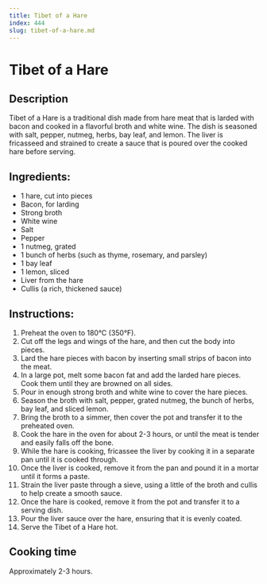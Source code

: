 ```yaml
---
title: Tibet of a Hare
index: 444
slug: tibet-of-a-hare.md
---
```


# Tibet of a Hare

## Description
Tibet of a Hare is a traditional dish made from hare meat that is larded with bacon and cooked in a flavorful broth and white wine. The dish is seasoned with salt, pepper, nutmeg, herbs, bay leaf, and lemon. The liver is fricasseed and strained to create a sauce that is poured over the cooked hare before serving.

## Ingredients:
- 1 hare, cut into pieces
- Bacon, for larding
- Strong broth
- White wine
- Salt
- Pepper
- 1 nutmeg, grated
- 1 bunch of herbs (such as thyme, rosemary, and parsley)
- 1 bay leaf
- 1 lemon, sliced
- Liver from the hare
- Cullis (a rich, thickened sauce)

## Instructions:
1. Preheat the oven to 180°C (350°F).
2. Cut off the legs and wings of the hare, and then cut the body into pieces.
3. Lard the hare pieces with bacon by inserting small strips of bacon into the meat.
4. In a large pot, melt some bacon fat and add the larded hare pieces. Cook them until they are browned on all sides.
5. Pour in enough strong broth and white wine to cover the hare pieces.
6. Season the broth with salt, pepper, grated nutmeg, the bunch of herbs, bay leaf, and sliced lemon.
7. Bring the broth to a simmer, then cover the pot and transfer it to the preheated oven.
8. Cook the hare in the oven for about 2-3 hours, or until the meat is tender and easily falls off the bone.
9. While the hare is cooking, fricassee the liver by cooking it in a separate pan until it is cooked through.
10. Once the liver is cooked, remove it from the pan and pound it in a mortar until it forms a paste.
11. Strain the liver paste through a sieve, using a little of the broth and cullis to help create a smooth sauce.
12. Once the hare is cooked, remove it from the pot and transfer it to a serving dish.
13. Pour the liver sauce over the hare, ensuring that it is evenly coated.
14. Serve the Tibet of a Hare hot.

## Cooking time
Approximately 2-3 hours.